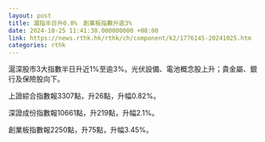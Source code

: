 ```yaml
---
layout: post
title: 滬指半日升0.8%　創業板指數升逾3%
date: 2024-10-25 11:41:38.000000000 +08:00
link: https://news.rthk.hk/rthk/ch/component/k2/1776145-20241025.htm
categories: rthk
---
```


滬深股市3大指數半日升近1%至逾3%。光伏設備、電池概念股上升；貴金屬、銀行及保險股向下。

上證綜合指數報3307點，升26點，升幅0.82%。

深證成份指數報10661點，升219點，升幅2.1%。

創業板指數報2250點，升75點，升幅3.45%。
